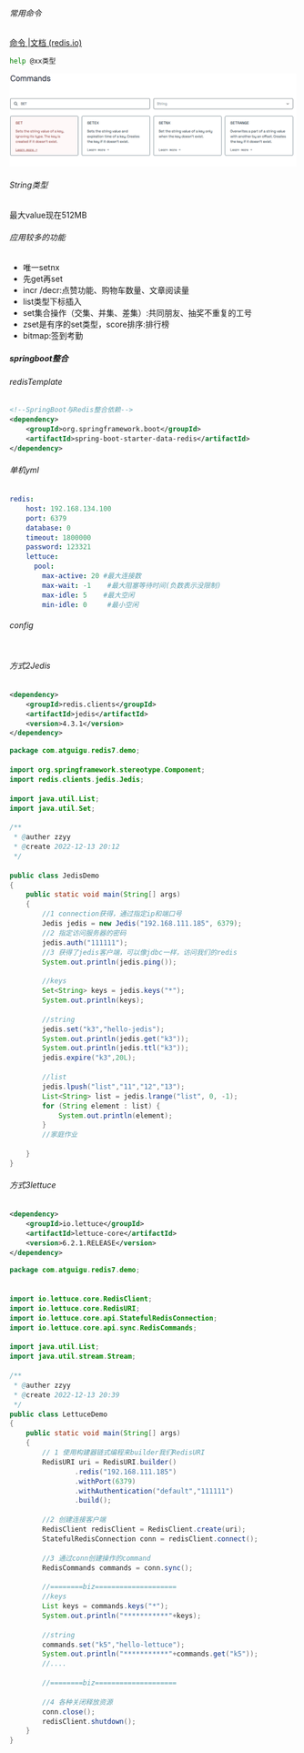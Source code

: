 

###### 常用命令

[命令 |文档 (redis.io)](https://redis.io/docs/latest/commands/)

```bash
help @xx类型
```

![image-20240914091652749](images/image-20240914091652749.png)

###### String类型

最大value现在512MB

###### 应用较多的功能

- 唯一setnx
- 先get再set
- incr /decr:点赞功能、购物车数量、文章阅读量
- list类型下标插入
- set集合操作（交集、并集、差集）:共同朋友、抽奖不重复的工号
- zset是有序的set类型，score排序:排行榜
- bitmap:签到考勤 

##### springboot整合

###### redisTemplate

```xml
<!--SpringBoot与Redis整合依赖-->
<dependency>
    <groupId>org.springframework.boot</groupId>
    <artifactId>spring-boot-starter-data-redis</artifactId>
</dependency>

```

###### 单机yml

```yaml
redis:
    host: 192.168.134.100
    port: 6379
    database: 0
    timeout: 1800000
    password: 123321
    lettuce:
      pool:
        max-active: 20 #最大连接数
        max-wait: -1    #最大阻塞等待时间(负数表示没限制)
        max-idle: 5    #最大空闲
        min-idle: 0     #最小空闲
```

###### config

```

```



###### 方式2Jedis

```xml
<dependency>
    <groupId>redis.clients</groupId>
    <artifactId>jedis</artifactId>
    <version>4.3.1</version>
</dependency>
```

```java
package com.atguigu.redis7.demo;

import org.springframework.stereotype.Component;
import redis.clients.jedis.Jedis;

import java.util.List;
import java.util.Set;

/**
 * @auther zzyy
 * @create 2022-12-13 20:12
 */

public class JedisDemo
{
    public static void main(String[] args)
    {
        //1 connection获得，通过指定ip和端口号
        Jedis jedis = new Jedis("192.168.111.185", 6379);
        //2 指定访问服务器的密码
        jedis.auth("111111");
        //3 获得了jedis客户端，可以像jdbc一样，访问我们的redis
        System.out.println(jedis.ping());

        //keys
        Set<String> keys = jedis.keys("*");
        System.out.println(keys);

        //string
        jedis.set("k3","hello-jedis");
        System.out.println(jedis.get("k3"));
        System.out.println(jedis.ttl("k3"));
        jedis.expire("k3",20L);

        //list
        jedis.lpush("list","11","12","13");
        List<String> list = jedis.lrange("list", 0, -1);
        for (String element : list) {
            System.out.println(element);
        }
        //家庭作业

    }
}
```

###### 方式3lettuce

```xml
<dependency>
    <groupId>io.lettuce</groupId>
    <artifactId>lettuce-core</artifactId>
    <version>6.2.1.RELEASE</version>
</dependency>
```

```java
package com.atguigu.redis7.demo;


import io.lettuce.core.RedisClient;
import io.lettuce.core.RedisURI;
import io.lettuce.core.api.StatefulRedisConnection;
import io.lettuce.core.api.sync.RedisCommands;

import java.util.List;
import java.util.stream.Stream;

/**
 * @auther zzyy
 * @create 2022-12-13 20:39
 */
public class LettuceDemo
{
    public static void main(String[] args)
    {
        // 1 使用构建器链式编程来builder我们RedisURI
        RedisURI uri = RedisURI.builder()
                .redis("192.168.111.185")
                .withPort(6379)
                .withAuthentication("default","111111")
                .build();

        //2 创建连接客户端
        RedisClient redisClient = RedisClient.create(uri);
        StatefulRedisConnection conn = redisClient.connect();

        //3 通过conn创建操作的command
        RedisCommands commands = conn.sync();

        //========biz====================
        //keys
        List keys = commands.keys("*");
        System.out.println("***********"+keys);

        //string
        commands.set("k5","hello-lettuce");
        System.out.println("***********"+commands.get("k5"));
        //....

        //========biz====================

        //4 各种关闭释放资源
        conn.close();
        redisClient.shutdown();
    }
}
```

###### 
